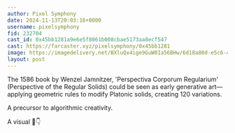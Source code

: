 ```yaml
---
author: Pixel Symphony
date: 2024-11-13T20:03:16+0000
username: pixelsymphony
fid: 232704
cast_id: 0x45bb1281a9e6e5f8061b008cbae5173aa8ecf547
cast: https://farcaster.xyz/pixelsymphony/0x45bb1281
image: https://imagedelivery.net/BXluQx4ige9GuW0Ia56BHw/6d18a80d-e5c6-457a-14be-fedc2db97700/original
layout: post
---
```


The 1586 book by Wenzel Jamnitzer, 'Perspectiva Corporum Regularium' (Perspective of the Regular Solids) could be seen as early generative art—applying geometric rules to modify Platonic solids, creating 120 variations.

A precursor to algorithmic creativity.

A visual 🧵👇

<img src='https://imagedelivery.net/BXluQx4ige9GuW0Ia56BHw/6d18a80d-e5c6-457a-14be-fedc2db97700/original' alt='' referrerpolicy='no-referrer'/>
